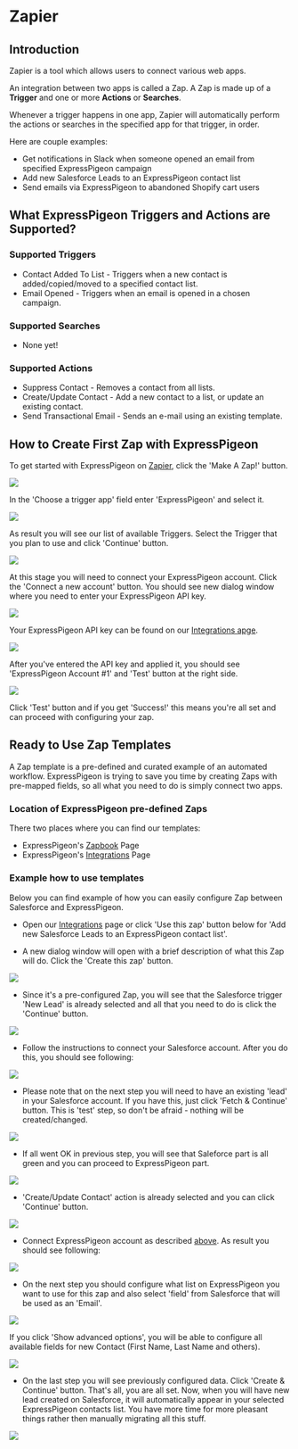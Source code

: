 # Zapier

## Introduction

Zapier is a tool which allows users to connect various web apps.

An integration between two apps is called a Zap. A Zap is made up of a **Trigger** and one or more **Actions** or **Searches**.

Whenever a trigger happens in one app, Zapier will automatically perform the actions or searches in the specified app for that trigger, in order.

Here are couple examples:

* Get notifications in Slack when someone opened an email from specified ExpressPigeon campaign
* Add new Salesforce Leads to an ExpressPigeon contact list
* Send emails via ExpressPigeon to abandoned Shopify cart users

## What ExpressPigeon Triggers and Actions are Supported?

### Supported Triggers

* Contact Added To List - Triggers when a new contact is added/copied/moved to a specified contact list.
* Email Opened - Triggers when an email is opened in a chosen campaign.

### Supported Searches

* None yet!

### Supported Actions

* Suppress Contact - Removes a contact from all lists.
* Create/Update Contact - Add a new contact to a list, or update an existing contact.
* Send Transactional Email - Sends an e-mail using an existing template.

## How to Create First Zap with ExpressPigeon

To get started with ExpressPigeon on [Zapier](https://zapier.com), click the 'Make A Zap!' button.

![](images/zapier/zap_1.png)

In the 'Choose a trigger app' field enter 'ExpressPigeon' and select it.

![](images/zapier/zap_2.png)

As result you will see our list of available Triggers. Select the Trigger that you plan to use and click 'Continue' button.

![](images/zapier/zap_3.png)

At this stage you will need to connect your ExpressPigeon account. Click the 'Connect a new account' button. You should see new dialog window where you need to enter your ExpressPigeon API key.

![](images/zapier/zap_4.png)

Your ExpressPigeon API key can be found on our [Integrations apge](https://expresspigeon.com/settings/integrations).

![](images/zapier/zap_5.png)

After you've entered the API key and applied it, you should see 'ExpressPigeon Account #1' and 'Test' button at the right side.

![](images/zapier/zap_6.png)

Click 'Test' button and if you get 'Success!' this means you're all set and can proceed with configuring your zap.

## Ready to Use Zap Templates

A Zap template is a pre-defined and curated example of an automated workflow. ExpressPigeon is trying to save you time by creating Zaps with pre-mapped fields, so all what you need to do is simply connect two apps. 

### Location of ExpressPigeon pre-defined Zaps

There two places where you can find our templates:

* ExpressPigeon's [Zapbook](https://zapier.com/zapbook/expresspigeon/) Page
* ExpressPigeon's [Integrations](https://expresspigeon.com/integrations) Page

### Example how to use templates

Below you can find example of how you can easily configure Zap between Salesforce and ExpressPigeon.

- Open our [Integrations](https://expresspigeon.com/integrations) page or click 'Use this zap' button below for 'Add new Salesforce Leads to an ExpressPigeon contact list'.

<script src="https://zapier.com/zapbook/embed/widget.js?services=expresspigeon&container=true&limit=10,"></script>

- A new dialog window will open with a brief description of what this Zap will do. Click the 'Create this zap' button.

![](images/zapier/zap_8.png)

- Since it's a pre-configured Zap, you will see that the Salesforce trigger 'New Lead' is already selected and all that you need to do is click the 'Continue' button.

![](images/zapier/zap_9.png)

- Follow the instructions to connect your Salesforce account. After you do this, you should see following:

![](images/zapier/zap_10.png)

- Please note that on the next step you will need to have an existing 'lead' in your Salesforce account. If you have this, just click 'Fetch & Continue' button. This is 'test' step, so don't be afraid - nothing will be created/changed.

![](images/zapier/zap_11.png)

- If all went OK in previous step, you will see that Saleforce part is all green and you can proceed to ExpressPigeon part.

![](images/zapier/zap_12.png)

- 'Create/Update Contact' action is already selected and you can click 'Continue' button.

![](images/zapier/zap_13.png)

- Connect ExpressPigeon account as described [above](#how-to-create-first-zap-with-expressPigeon). As result you should see following:

![](images/zapier/zap_14.png)

- On the next step you should configure what list on ExpressPigeon you want to use for this zap and also select 'field' from Salesforce that will be used as an 'Email'.

![](images/zapier/zap_15.png)

If you click 'Show advanced options', you will be able to configure all available fields for new Contact (First Name, Last Name and others).

![](images/zapier/zap_16.png)

- On the last step you will see previously configured data. Click 'Create & Continue' button. That's all, you are all set. Now, when you will have new lead created on Salesforce, it will automatically appear in your selected ExpressPigeon contacts list. You have more time for more pleasant things rather then manually migrating all this stuff.

![](images/zapier/zap_17.png)


